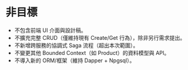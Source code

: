 # 非目標

- 不包含前端 UI 介面與設計稿。
- 不擴充完整 CRUD（僅維持現有 Create/Get 行為），除非另行需求提出。
- 不新增跨服務的協調式 Saga 流程（超出本次範圍）。
- 不變更其他 Bounded Context（如 Product）的資料模型與 API。
- 不導入新的 ORM/框架（維持 Dapper + Npgsql）。
